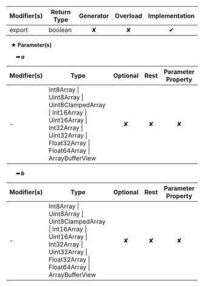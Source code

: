 | Modifier(s)                            | Return Type                    | Generator                        | Overload                         | Implementation                        |
|----------------------------------------|--------------------------------|:--------------------------------:|:--------------------------------:|:-------------------------------------:|
| export | boolean | ✘ | ✘  | ✔ |

&nbsp;&nbsp; **&#9733; Parameter(s)**

&nbsp;&nbsp;&nbsp;&nbsp;&nbsp; _**&#10149; a**_

| Modifier(s)                              | Type                        | Optional                           | Rest                          | Parameter Property                          |
|------------------------------------------|-----------------------------|:----------------------------------:|:-----------------------------:|:-------------------------------------------:|
| - | Int8Array &#124; Uint8Array &#124; Uint8ClampedArray &#124; Int16Array &#124; Uint16Array &#124; Int32Array &#124; Uint32Array &#124; Float32Array &#124; Float64Array &#124; ArrayBufferView | ✘  | ✘ | ✘ |

&nbsp;&nbsp;&nbsp;&nbsp;&nbsp; _**&#10149; b**_

| Modifier(s)                              | Type                        | Optional                           | Rest                          | Parameter Property                          |
|------------------------------------------|-----------------------------|:----------------------------------:|:-----------------------------:|:-------------------------------------------:|
| - | Int8Array &#124; Uint8Array &#124; Uint8ClampedArray &#124; Int16Array &#124; Uint16Array &#124; Int32Array &#124; Uint32Array &#124; Float32Array &#124; Float64Array &#124; ArrayBufferView | ✘  | ✘ | ✘ |